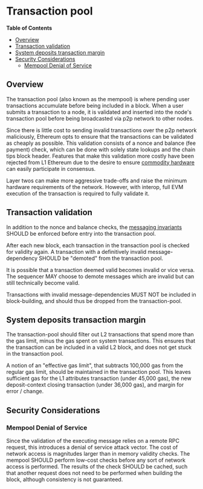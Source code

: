 # Transaction pool

<!-- START doctoc generated TOC please keep comment here to allow auto update -->
<!-- DON'T EDIT THIS SECTION, INSTEAD RE-RUN doctoc TO UPDATE -->
**Table of Contents**

- [Overview](#overview)
- [Transaction validation](#transaction-validation)
- [System deposits transaction margin](#system-deposits-transaction-margin)
- [Security Considerations](#security-considerations)
  - [Mempool Denial of Service](#mempool-denial-of-service)

<!-- END doctoc generated TOC please keep comment here to allow auto update -->

## Overview

The transaction pool (also known as the mempool) is where pending user transactions accumulate
before being included in a block. When a user submits a transaction to a node, it is validated
and inserted into the node's transaction pool before being broadcasted via p2p network to other nodes.

Since there is little cost to sending invalid transactions over the p2p network maliciously,
Ethereum opts to ensure that the transactions can be validated as cheaply as possible. This validation
consists of a nonce and balance (fee payment) check, which can be done with solely state lookups and
the chain tips block header. Features that make this validation more costly have been rejected from L1
Ethereum due to the desire to ensure [commodity hardware](https://hackmd.io/@kevaundray/S1hUQuV4Jx) can
easily participate in consensus.

Layer twos can make more aggressive trade-offs and raise the minimum hardware requirements of the network.
However, with interop, full EVM execution of the transaction is required to fully validate it.

## Transaction validation

In addition to the nonce and balance checks, the [messaging invariants](./messaging.md#messaging-invariants)
SHOULD be enforced before entry into the transaction pool.

After each new block, each transaction in the transaction pool is checked for validity again.
A transaction with a definitively invalid message-dependency SHOULD be "demoted" from the transaction pool.

It is possible that a transaction deemed valid becomes invalid or vice versa. The sequencer MAY choose
to demote messages which are invalid but can still technically become valid.

Transactions with invalid message-dependencies MUST NOT be included in block-building,
and should thus be dropped from the transaction-pool.

## System deposits transaction margin

The transaction-pool should filter out L2 transactions that spend more than the
gas limit, minus the gas spent on system transactions.
This ensures that the transaction can be included in a valid L2 block,
and does not get stuck in the transaction pool.

A notion of an "effective gas limit", that subtracts 100,000 gas from the regular gas limit,
should be maintained in the transaction pool.
This leaves sufficient gas for the L1 attributes transaction (under 45,000 gas),
the new deposit-context closing transaction (under 36,000 gas), and margin for error / change.

## Security Considerations

### Mempool Denial of Service

Since the validation of the executing message relies on a remote RPC request, this introduces a denial of
service attack vector. The cost of network access is magnitudes larger than in memory validity checks.
The mempool SHOULD perform low-cost checks before any sort of network access is performed.
The results of the check SHOULD be cached, such that another request does not need to be performed
when building the block, although consistency is not guaranteed.
